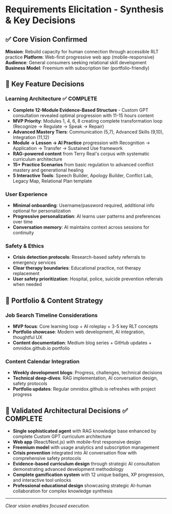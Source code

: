 # Requirements Elicitation - Synthesis & Key Decisions

## ✅ **Core Vision Confirmed**
**Mission**: Rebuild capacity for human connection through accessible RLT practice
**Platform**: Web-first progressive web app (mobile-responsive)
**Audience**: General consumers seeking relational skill development
**Business Model**: Freemium with subscription tier (portfolio-friendly)

## 🎯 **Key Feature Decisions**

### **Learning Architecture** ✅ **COMPLETE**
- **Complete 12-Module Evidence-Based Structure** - Custom GPT consultation revealed optimal progression with 11-15 hours content
- **MVP Priority**: Modules 1, 4, 6, 8 creating complete transformation loop (Recognize → Regulate → Speak → Repair)  
- **Advanced Mastery Tiers**: Communication (5,7), Advanced Skills (9,10), Integration (11,12)
- **Module → Lesson → AI Practice** progression with Recognition → Application → Transfer → Sustained Use framework
- **RAG-powered content** from Terry Real's corpus with systematic curriculum architecture
- **15+ Practice Scenarios** from basic regulation to advanced conflict mastery and generational healing
- **5 Interactive Tools**: Speech Builder, Apology Builder, Conflict Lab, Legacy Map, Relational Plan template

### **User Experience**
- **Minimal onboarding**: Username/password required, additional info optional for personalization
- **Progressive personalization**: AI learns user patterns and preferences over time
- **Conversation memory**: AI maintains context across sessions for continuity

### **Safety & Ethics**
- **Crisis detection protocols**: Research-based safety referrals to emergency services
- **Clear therapy boundaries**: Educational practice, not therapy replacement
- **User safety prioritization**: Hospital, police, suicide prevention referrals when needed

## 🚀 **Portfolio & Content Strategy**

### **Job Search Timeline Considerations**
- **MVP focus**: Core learning loop + AI roleplay + 3-5 key RLT concepts
- **Portfolio showcase**: Modern web development, AI integration, thoughtful UX
- **Content documentation**: Medium blog series + GitHub updates + omnidox.github.io portfolio

### **Content Calendar Integration**
- **Weekly development blogs**: Progress, challenges, technical decisions
- **Technical deep-dives**: RAG implementation, AI conversation design, safety protocols
- **Portfolio updates**: Regular omnidox.github.io refreshes with project progress

## 🔄 **Validated Architectural Decisions** ✅ **COMPLETE**
- **Single sophisticated agent** with RAG knowledge base enhanced by complete Custom GPT curriculum architecture
- **Web app** (React/Next.js) with mobile-first responsive design  
- **Freemium model** with usage analytics and subscription management
- **Crisis prevention** integrated into AI conversation flow with comprehensive safety protocols
- **Evidence-based curriculum design** through strategic AI consultation demonstrating advanced development methodology
- **Complete gamification system** with 12 unique badges, XP progression, and interactive tool unlocks
- **Professional educational design** showcasing strategic AI-human collaboration for complex knowledge synthesis

---

*Clear vision enables focused execution.*

